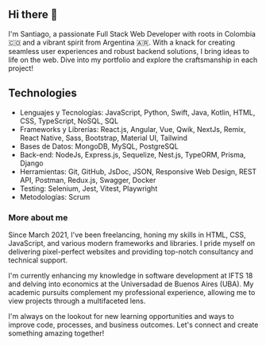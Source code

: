 ## Hi there 👋

I'm Santiago, a passionate Full Stack Web Developer with roots in Colombia 🇨🇴 and a vibrant spirit from Argentina 🇦🇷. With a knack for creating seamless user experiences and robust backend solutions, I bring ideas to life on the web. Dive into my portfolio and explore the craftsmanship in each project!

## Technologies
- Lenguajes y Tecnologías: JavaScript, Python, Swift, Java, Kotlin,
HTML, CSS, TypeScript, NoSQL, SQL
- Frameworks y Librerías: React.js, Angular, Vue, Qwik, NextJs,
Remix, React Native, Sass, Bootstrap, Material UI, Tailwind
- Bases de Datos: MongoDB, MySQL, PostgreSQL
- Back-end: NodeJs, Express.js, Sequelize, Nest.js, TypeORM,
Prisma, Django
- Herramientas: Git, GitHub, JsDoc, JSON, Responsive Web Design,
REST API, Postman, Redux.js, Swagger, Docker
- Testing: Selenium, Jest, Vitest, Playwright
- Metodologías: Scrum

### More about me
Since March 2021, I've been freelancing, honing my skills in HTML, CSS, JavaScript, and various modern frameworks and libraries. I pride myself on delivering pixel-perfect websites and providing top-notch consultancy and technical support.

I'm currently enhancing my knowledge in software development at IFTS 18 and delving into economics at the Universadad de Buenos Aires (UBA). My academic pursuits complement my professional experience, allowing me to view projects through a multifaceted lens.

I'm always on the lookout for new learning opportunities and ways to improve code, processes, and business outcomes. Let's connect and create something amazing together!
<!--
**savg92/savg92** is a ✨ _special_ ✨ repository because its `README.md` (this file) appears on your GitHub profile.

Here are some ideas to get you started:

- 🔭 I’m currently working on ...
- 🌱 I’m currently learning ...
- 👯 I’m looking to collaborate on ...
- 🤔 I’m looking for help with ...
- 💬 Ask me about ...
- 📫 How to reach me: ...
- 😄 Pronouns: ...
- ⚡ Fun fact: ...
-->
